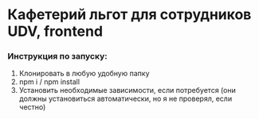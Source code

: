 # Кафетерий льгот для сотрудников UDV, frontend

### Инструкция по запуску:
1. Клонировать в любую удобную папку
2. npm i / npm install
3. Установить необходимые зависимости, если потребуется 
(они должны установиться автоматически, но я не проверял, если честно)